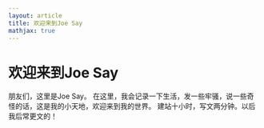 ```yaml
---
layout: article
title: 欢迎来到Joe Say
mathjax: true
---
```


# 欢迎来到Joe Say
朋友们，这里是Joe Say。
在这里，我会记录一下生活，发一些牢骚，说一些奇怪的话，这是我的小天地，欢迎来到我的世界。
建站十小时，写文两分钟。以后我后常更文的！
